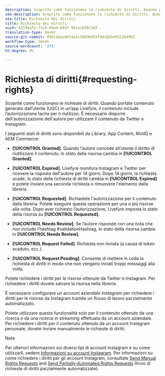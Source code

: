 ```yaml
---
description: Scoprite come funzionano le richieste di diritti. Quando portate contenuto generato dall’utente (UGC) in un’app Livefyre, il contenuto include l’autorizzazione tacita per il riutilizzo. È necessario disporre dell'autorizzazione dell'autore per utilizzare il contenuto da Twitter o Instagram.
seo-description: Scoprite come funzionano le richieste di diritti. Quando portate contenuto generato dall’utente (UGC) in un’app Livefyre, il contenuto include l’autorizzazione tacita per il riutilizzo. È necessario disporre dell'autorizzazione dell'autore per utilizzare il contenuto da Twitter o Instagram.
seo-title: Richiesta dei diritti
title: Richiesta dei diritti
uuid: d3194afa-f3c6-44ed-b03f-9b1ecb50c1d3
translation-type: tm+mt
source-git-commit: 09011bac06f4a1c39836455f9d16654952184962
workflow-type: tm+mt
source-wordcount: '373'
ht-degree: 0%

---
```



# Richiesta di diritti{#requesting-rights}

Scoprite come funzionano le richieste di diritti. Quando portate contenuto generato dall’utente (UGC) in un’app Livefyre, il contenuto include l’autorizzazione tacita per il riutilizzo. È necessario disporre dell&#39;autorizzazione dell&#39;autore per utilizzare il contenuto da Twitter o Instagram.

I seguenti stati di diritti sono disponibili da Library, App Content, ModQ e AEM Commerce:

* **[!UICONTROL Granted]**. Quando l’autore concede all’utente il diritto di riutilizzare il contenuto, lo stato della risorsa cambia in **[!UICONTROL Granted]**.

* **[!UICONTROL Expired]**. Livefyre monitora Instagram e Twitter per ricevere la risposta dell&#39;autore per 14 giorni. Dopo 14 giorni, la richiesta scade, lo stato della richiesta di diritti cambia in **[!UICONTROL Expired]** e potete inviare una seconda richiesta o rimuovere l&#39;elemento dalla libreria.
* **[!UICONTROL Requested]**. Richiedete l&#39;autorizzazione per il contenuto dalla libreria. Potete eseguire questa operazione per una o più risorse alla volta. Dopo aver richiesto l’autorizzazione, Livefyre imposta lo stato della risorsa su **[!UICONTROL Requested]**.
* **[!UICONTROL Needs Review]**. Se l’autore risponde con una nota che non include l’hashtag #validationHashtag, lo stato della risorsa cambia in **[!UICONTROL Needs Review]**.

* **[!UICONTROL Request Failed]**. Richiesta non inviata (a causa di token scaduto, ecc.).
* **[!UICONTROL Request Pending]**. Consente di mettere in coda la richiesta di diritti in modo che non vengano inviati troppi messaggi alla volta.

Potete richiedere i diritti per le risorse ottenute da Twitter e Instagram. Per richiedere i diritti dovete salvare la risorsa nella libreria.

È necessario configurare un account aziendale *Instagram* per richiedere i diritti per le risorse da Instagram tramite un flusso di lavoro parzialmente automatizzato.

Potete utilizzare questa funzionalità solo per il contenuto ottenuto da una ricerca o da una ricerca in streaming effettuata da un account aziendale. Per richiedere i diritti per il contenuto ottenuto da un account Instagram personale, dovete inviare manualmente le richieste di diritti.

>[!NOTE]
>
>Per ulteriori informazioni sui diversi tipi di account Instagram e su come utilizzarli, vedere [Informazioni su account Instagram](/help/using/c-users-creating-accounts-with-studio-access/t-configure-social-accout-instagram/c-about-instagram-accounts.md#c_about_instagram_accounts). Per informazioni su come richiedere i diritti per gli account Instagram, consultate [Send Manual Rights Requests](/help/using/c-how-requesting-rights-works/c-send-instagram-manual-rights-request.md#c_send_instagram_manual_rights_request) and [Send Partially-Automated Rights Requests](/help/using/c-how-requesting-rights-works/c-send-an-instagram-rights-request-from-the-library.md#c_send_an_instagram_rights_request_from_the_library) (Invio di richieste di diritti parzialmente automatizzate).

